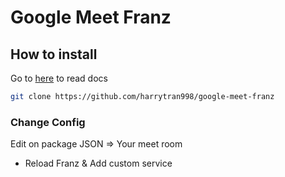 # Google Meet Franz

## How to install

Go to [here](https://meetfranz.com/developer/recipe/getting-started) to read docs

```bash
git clone https://github.com/harrytran998/google-meet-franz
```

### Change Config

Edit on package JSON => Your meet room

- Reload Franz & Add custom service
